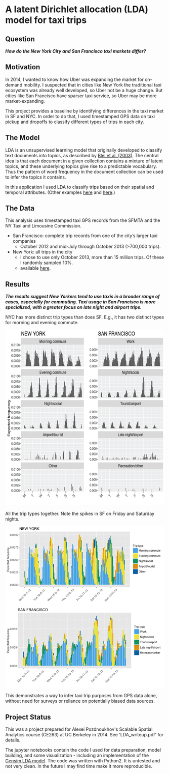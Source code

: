 
# A latent Dirichlet allocation (LDA) model for taxi trips

## Question
**_How do the New York City and San Francisco taxi markets differ?_**

## Motivation
In 2014, I wanted to know how Uber was expanding the market for on-demand mobility. I suspected that in cities like New York the traditional taxi ecosystem was already well developed, so Uber not be a huge change. But cities like San Francisco have sparser taxi service, so Uber may be more market-expanding. 

This project provides a baseline by identifying differences in the taxi market in SF and NYC. In order to do that, I used timestamped GPS data on taxi pickup and dropoffs to classify different types of trips in each city. 

## The Model

LDA is an unsupervised learning model that originally developed to classify text documents into topics, as described by [Blei et al. (2003)](http://www.jmlr.org/papers/v3/blei03a.html "Blei et al. (2003)"). The central idea is that each document in a given collection contains a mixture of latent topics, and these underlying topics give rise to a predictable vocabulary. Thus the pattern of word frequency in the document collection can be used to infer the topics it contains.

In this application I used LDA to classify trips based on their spatial and temporal attributes. (Other examples [here](https://hal.archives-ouvertes.fr/hal-01052951/ "Come et al.") and [here](http://dl.acm.org/citation.cfm?id=2424395 "Kling").)

## The Data
This analysis uses timestamped taxi GPS records from the SFMTA and the NY Taxi and Limousine Commission. 

- San Francisco: complete trip records from one of the city’s larger taxi companies
  - October 2012 and mid-July through October 2013 (>700,000 trips).
- New York: all trips in the city
  - I chose to use only October 2013, more than 15 million trips. Of these I randomly sampled 10%.
  - available [here](http://chriswhong.com/open-data/foil_nyc_taxi/ "taxi data"). 

## Results
**_The results suggest New Yorkers tend to use taxis in a broader range of cases, especially for commuting. Taxi usage in San Francisco is more specialized, with a greater focus on late night and airport trips._** 

NYC has more distinct trip types than does SF. E.g., it has two distinct types for morning and evening commute.

<img src="images/facet-plots-both.png?raw=true" alt="facet-plot" width="624" height="553">

All the trip types together. Note the spikes in SF on Friday and Saturday nights. 

<img src="images/nyc-colors-700x350.png?raw=true" alt="facet-plot">
<img src="images/sf-colors-700x350.png?raw=true" alt="facet-plot">


This demonstrates a way to infer taxi trip purposes from GPS data alone, without need for surveys or reliance on potentially biased data sources.

## Project Status
This was a project prepared for Alexei Pozdnoukhov's Scalable Spatial Analytics course (CE263) at UC Berkeley in 2014. See 'LDA_writeup.pdf' for details. 

The jupyter notebooks contain the code I used for data preparation, model building, and some visualization - including an implementation of the [Gensim LDA model](https://radimrehurek.com/gensim/models/ldamodel.html). 
The code was written with Python2. It is untested and not very clean. In the future I may find time make it more reproducible. 

